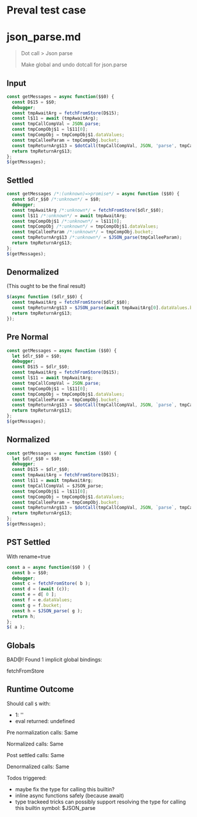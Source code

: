 # Preval test case

# json_parse.md

> Dot call > Json parse
>
> Make global and undo dotcall for json.parse

## Input

`````js filename=intro
const getMessages = async function($$0) {
  const D$15 = $$0;
  debugger;
  const tmpAwaitArg = fetchFromStore(D$15);
  const l$11 = await (tmpAwaitArg);
  const tmpCallCompVal = JSON.parse;
  const tmpCompObj$1 = l$11[0];
  const tmpCompObj = tmpCompObj$1.dataValues;
  const tmpCalleeParam = tmpCompObj.bucket;
  const tmpReturnArg$13 = $dotCall(tmpCallCompVal, JSON, 'parse', tmpCalleeParam);
  return tmpReturnArg$13;
};
$(getMessages);
`````

## Settled


`````js filename=intro
const getMessages /*:(unknown)=>promise*/ = async function ($$0) {
  const $dlr_$$0 /*:unknown*/ = $$0;
  debugger;
  const tmpAwaitArg /*:unknown*/ = fetchFromStore($dlr_$$0);
  const l$11 /*:unknown*/ = await tmpAwaitArg;
  const tmpCompObj$1 /*:unknown*/ = l$11[0];
  const tmpCompObj /*:unknown*/ = tmpCompObj$1.dataValues;
  const tmpCalleeParam /*:unknown*/ = tmpCompObj.bucket;
  const tmpReturnArg$13 /*:unknown*/ = $JSON_parse(tmpCalleeParam);
  return tmpReturnArg$13;
};
$(getMessages);
`````

## Denormalized
(This ought to be the final result)

`````js filename=intro
$(async function ($dlr_$$0) {
  const tmpAwaitArg = fetchFromStore($dlr_$$0);
  const tmpReturnArg$13 = $JSON_parse(await tmpAwaitArg[0].dataValues.bucket);
  return tmpReturnArg$13;
});
`````

## Pre Normal


`````js filename=intro
const getMessages = async function ($$0) {
  let $dlr_$$0 = $$0;
  debugger;
  const D$15 = $dlr_$$0;
  const tmpAwaitArg = fetchFromStore(D$15);
  const l$11 = await tmpAwaitArg;
  const tmpCallCompVal = JSON.parse;
  const tmpCompObj$1 = l$11[0];
  const tmpCompObj = tmpCompObj$1.dataValues;
  const tmpCalleeParam = tmpCompObj.bucket;
  const tmpReturnArg$13 = $dotCall(tmpCallCompVal, JSON, `parse`, tmpCalleeParam);
  return tmpReturnArg$13;
};
$(getMessages);
`````

## Normalized


`````js filename=intro
const getMessages = async function ($$0) {
  let $dlr_$$0 = $$0;
  debugger;
  const D$15 = $dlr_$$0;
  const tmpAwaitArg = fetchFromStore(D$15);
  const l$11 = await tmpAwaitArg;
  const tmpCallCompVal = $JSON_parse;
  const tmpCompObj$1 = l$11[0];
  const tmpCompObj = tmpCompObj$1.dataValues;
  const tmpCalleeParam = tmpCompObj.bucket;
  const tmpReturnArg$13 = $dotCall(tmpCallCompVal, JSON, `parse`, tmpCalleeParam);
  return tmpReturnArg$13;
};
$(getMessages);
`````

## PST Settled
With rename=true

`````js filename=intro
const a = async function($$0 ) {
  const b = $$0;
  debugger;
  const c = fetchFromStore( b );
  const d = (await (c));
  const e = d[ 0 ];
  const f = e.dataValues;
  const g = f.bucket;
  const h = $JSON_parse( g );
  return h;
};
$( a );
`````

## Globals

BAD@! Found 1 implicit global bindings:

fetchFromStore

## Runtime Outcome

Should call `$` with:
 - 1: '<function>'
 - eval returned: undefined

Pre normalization calls: Same

Normalized calls: Same

Post settled calls: Same

Denormalized calls: Same

Todos triggered:
- maybe fix the type for calling this builtin?
- inline async functions safely (because await)
- type trackeed tricks can possibly support resolving the type for calling this builtin symbol: $JSON_parse